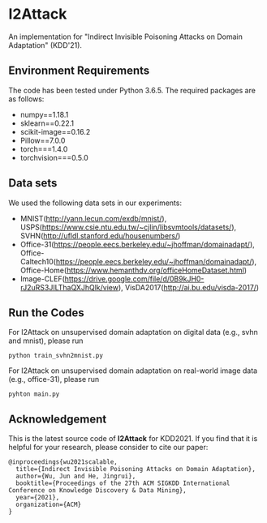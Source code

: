 # I2Attack
An implementation for "Indirect Invisible Poisoning Attacks on Domain Adaptation" (KDD'21).

## Environment Requirements
The code has been tested under Python 3.6.5. The required packages are as follows:
* numpy==1.18.1
* sklearn==0.22.1
* scikit-image==0.16.2
* Pillow==7.0.0
* torch===1.4.0
* torchvision===0.5.0

## Data sets
We used the following data sets in our experiments:
* MNIST(http://yann.lecun.com/exdb/mnist/), USPS(https://www.csie.ntu.edu.tw/~cjlin/libsvmtools/datasets/), SVHN(http://ufldl.stanford.edu/housenumbers/)
* Office-31(https://people.eecs.berkeley.edu/~jhoffman/domainadapt/), Office-Caltech10(https://people.eecs.berkeley.edu/~jhoffman/domainadapt/), Office-Home(https://www.hemanthdv.org/officeHomeDataset.html)
* Image-CLEF(https://drive.google.com/file/d/0B9kJH0-rJ2uRS3JILThaQXJhQlk/view), VisDA2017(http://ai.bu.edu/visda-2017/)

## Run the Codes
For I2Attack on unsupervised domain adaptation on digital data (e.g., svhn and mnist), please run
```
python train_svhn2mnist.py
```

For I2Attack on unsupervised domain adaptation on real-world image data (e.g., office-31), please run
```
pyhton main.py
```

## Acknowledgement
This is the latest source code of **I2Attack** for KDD2021. If you find that it is helpful for your research, please consider to cite our paper:

```
@inproceedings{wu2021scalable,
  title={Indirect Invisible Poisoning Attacks on Domain Adaptation},
  author={Wu, Jun and He, Jingrui},
  booktitle={Proceedings of the 27th ACM SIGKDD International Conference on Knowledge Discovery & Data Mining},
  year={2021},
  organization={ACM}
}
```
